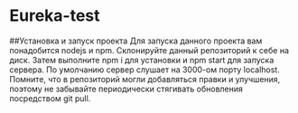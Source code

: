 # Eureka-test
##Установка и запуск проекта
Для запуска данного проекта вам понадобится nodejs и npm.
Склонируйте данный репозиторий к себе на диск. Затем выполните npm i для установки и npm start для запуска сервера.
По умолчанию сервер слушает на 3000-ом порту localhost.
Помните, что в репозиторий могли добавляться правки и улучшения, поэтому не забывайте периодически стягивать обновления посредством git pull.
